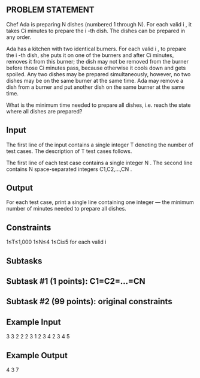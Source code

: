 ## PROBLEM STATEMENT
Chef Ada is preparing N dishes (numbered 1 through N). For each valid i , it takes Ci minutes to prepare the i -th dish.
The dishes can be prepared in any order.

Ada has a kitchen with two identical burners. For each valid i , to prepare the i -th dish, she puts it on one of the 
burners and after Ci minutes, removes it from this burner; the dish may not be removed from the burner before those Ci
minutes pass, because otherwise it cools down and gets spoiled. Any two dishes may be prepared simultaneously, however, 
no two dishes may be on the same burner at the same time. Ada may remove a dish from a burner and put another dish on 
the same burner at the same time.

What is the minimum time needed to prepare all dishes, i.e. reach the state where all dishes are prepared?

## Input
The first line of the input contains a single integer T denoting the number of test cases. The description of T test cases
follows.

The first line of each test case contains a single integer N .
The second line contains N space-separated integers C1,C2,…,CN .

## Output
For each test case, print a single line containing one integer ― the minimum number of minutes needed to prepare all dishes.

## Constraints
1≤T≤1,000
1≤N≤4
1≤Ci≤5 for each valid i

## Subtasks

## Subtask #1 (1 points): C1=C2=…=CN

## Subtask #2 (99 points): original constraints

## Example Input
3
3
2 2 2
3
1 2 3
4
2 3 4 5

## Example Output
4
3
7
